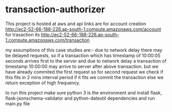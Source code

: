 # transaction-authorizer

This project is hosted at aws and api links are
for account creation http://ec2-52-66-188-226.ap-south-1.compute.amazonaws.com/account 
for trasaction its http://ec2-52-66-188-226.ap-south-1.compute.amazonaws.com/transaction

my assumptions of this case studies are:-
due to network delay there may be delayed requests, so if a transaction which has timestamp of 10:00:05 seconds arrives first to the server and due to network delay a transaction of timestamp 10:00:00 may arrive to server after above transaction. but we have already commited the first request so for second request we check if this fits in 2 mins interval period if it fits we commit the transaction else we return exception of high frequency.

to run this project make sure python 3 is the environment and install flask, flask-jsonschema-validator and python-dateutil dependencies
and run main.py file

